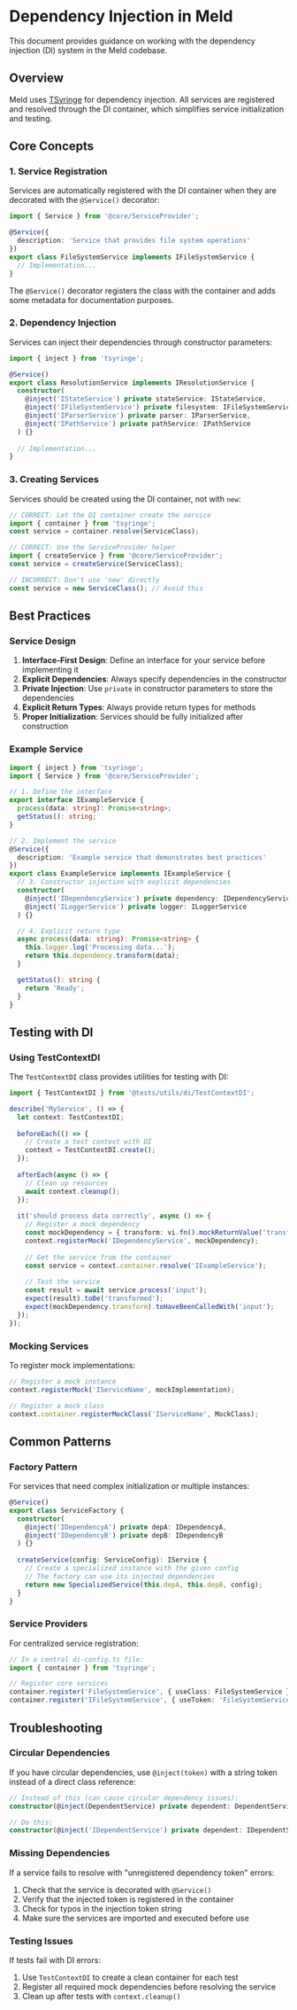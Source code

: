 # Dependency Injection in Meld

This document provides guidance on working with the dependency injection (DI) system in the Meld codebase.

## Overview

Meld uses [TSyringe](https://github.com/microsoft/tsyringe) for dependency injection. All services are registered and resolved through the DI container, which simplifies service initialization and testing.

## Core Concepts

### 1. Service Registration

Services are automatically registered with the DI container when they are decorated with the `@Service()` decorator:

```typescript
import { Service } from '@core/ServiceProvider';

@Service({
  description: 'Service that provides file system operations'
})
export class FileSystemService implements IFileSystemService {
  // Implementation...
}
```

The `@Service()` decorator registers the class with the container and adds some metadata for documentation purposes.

### 2. Dependency Injection

Services can inject their dependencies through constructor parameters:

```typescript
import { inject } from 'tsyringe';

@Service()
export class ResolutionService implements IResolutionService {
  constructor(
    @inject('IStateService') private stateService: IStateService,
    @inject('IFileSystemService') private filesystem: IFileSystemService,
    @inject('IParserService') private parser: IParserService,
    @inject('IPathService') private pathService: IPathService
  ) {}
  
  // Implementation...
}
```

### 3. Creating Services

Services should be created using the DI container, not with `new`:

```typescript
// CORRECT: Let the DI container create the service
import { container } from 'tsyringe';
const service = container.resolve(ServiceClass);

// CORRECT: Use the ServiceProvider helper
import { createService } from '@core/ServiceProvider';
const service = createService(ServiceClass);

// INCORRECT: Don't use 'new' directly
const service = new ServiceClass(); // Avoid this
```

## Best Practices

### Service Design

1. **Interface-First Design**: Define an interface for your service before implementing it
2. **Explicit Dependencies**: Always specify dependencies in the constructor
3. **Private Injection**: Use `private` in constructor parameters to store the dependencies
4. **Explicit Return Types**: Always provide return types for methods
5. **Proper Initialization**: Services should be fully initialized after construction

### Example Service

```typescript
import { inject } from 'tsyringe';
import { Service } from '@core/ServiceProvider';

// 1. Define the interface
export interface IExampleService {
  process(data: string): Promise<string>;
  getStatus(): string;
}

// 2. Implement the service
@Service({
  description: 'Example service that demonstrates best practices'
})
export class ExampleService implements IExampleService {
  // 3. Constructor injection with explicit dependencies
  constructor(
    @inject('IDependencyService') private dependency: IDependencyService,
    @inject('ILoggerService') private logger: ILoggerService
  ) {}

  // 4. Explicit return type
  async process(data: string): Promise<string> {
    this.logger.log('Processing data...');
    return this.dependency.transform(data);
  }

  getStatus(): string {
    return 'Ready';
  }
}
```

## Testing with DI

### Using TestContextDI

The `TestContextDI` class provides utilities for testing with DI:

```typescript
import { TestContextDI } from '@tests/utils/di/TestContextDI';

describe('MyService', () => {
  let context: TestContextDI;
  
  beforeEach(() => {
    // Create a test context with DI
    context = TestContextDI.create();
  });
  
  afterEach(async () => {
    // Clean up resources
    await context.cleanup();
  });
  
  it('should process data correctly', async () => {
    // Register a mock dependency
    const mockDependency = { transform: vi.fn().mockReturnValue('transformed') };
    context.registerMock('IDependencyService', mockDependency);
    
    // Get the service from the container
    const service = context.container.resolve('IExampleService');
    
    // Test the service
    const result = await service.process('input');
    expect(result).toBe('transformed');
    expect(mockDependency.transform).toHaveBeenCalledWith('input');
  });
});
```

### Mocking Services

To register mock implementations:

```typescript
// Register a mock instance
context.registerMock('IServiceName', mockImplementation);

// Register a mock class
context.container.registerMockClass('IServiceName', MockClass);
```

## Common Patterns

### Factory Pattern

For services that need complex initialization or multiple instances:

```typescript
@Service()
export class ServiceFactory {
  constructor(
    @inject('IDependencyA') private depA: IDependencyA,
    @inject('IDependencyB') private depB: IDependencyB
  ) {}
  
  createService(config: ServiceConfig): IService {
    // Create a specialized instance with the given config
    // The factory can use its injected dependencies
    return new SpecializedService(this.depA, this.depB, config);
  }
}
```

### Service Providers

For centralized service registration:

```typescript
// In a central di-config.ts file:
import { container } from 'tsyringe';

// Register core services
container.register('FileSystemService', { useClass: FileSystemService });
container.register('IFileSystemService', { useToken: 'FileSystemService' });
```

## Troubleshooting

### Circular Dependencies

If you have circular dependencies, use `@inject(token)` with a string token instead of a direct class reference:

```typescript
// Instead of this (can cause circular dependency issues):
constructor(@inject(DependentService) private dependent: DependentService)

// Do this:
constructor(@inject('IDependentService') private dependent: IDependentService)
```

### Missing Dependencies

If a service fails to resolve with "unregistered dependency token" errors:

1. Check that the service is decorated with `@Service()`
2. Verify that the injected token is registered in the container
3. Check for typos in the injection token string
4. Make sure the services are imported and executed before use

### Testing Issues

If tests fail with DI errors:

1. Use `TestContextDI` to create a clean container for each test
2. Register all required mock dependencies before resolving the service
3. Clean up after tests with `context.cleanup()`